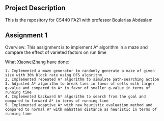 ## Project Description

This is the repository for CS440 FA21 with professor Boularias Abdeslam

## Assignment 1

Overview: This assignment is to implement A* algorithm in a maze and compare the effect of varieted factors on run time

What [XiaoweiZhang](https://github.com/XiaoweiZhang-0) have done:
```
1. Implemented a maze generator to randomly generate a maze of given size with 30% block rate using DFS algorithm
2. Implemented repeated A* algorithm to simulate path-searching action
3. Adjusted A* algorithm to break ties in favor of cells with larger g-value and compared to A* in favor of smaller g-value in terms of running time
4. Implemented backward A* algorithm to search from the goal and compared to forward A* in terms of running time
5. Implemented adaptive A* with new heuristic evaluation method and compared to normal A* with mahattan distance as heuristic in terms of running time
```
